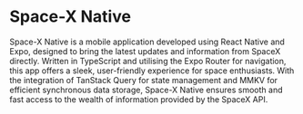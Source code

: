 # Space-X Native
Space-X Native is a mobile application developed using React Native and Expo, designed to bring the latest updates and information from SpaceX directly. 
Written in TypeScript and utilising the Expo Router for navigation, this app offers a sleek, user-friendly experience for space enthusiasts. 
With the integration of TanStack Query for state management and MMKV for efficient synchronous data storage, Space-X Native ensures smooth and fast access to the wealth of information provided by the SpaceX API.
